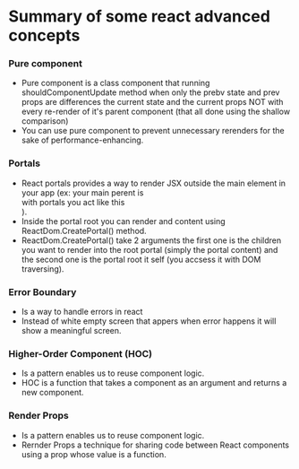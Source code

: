 # Summary of some react advanced concepts

### Pure component

- Pure component is a class component that running shouldComponentUpdate method when only the prebv state and prev props are differences the current state and the current props NOT with every re-render of it's parent component  (that all done using the shallow comparison)
- You can use pure component to prevent unnecessary rerenders  for the sake of performance-enhancing.

### Portals

- React portals provides a way to render JSX outside the main element in your app (ex: your main perent is <body><div id="root"></div></body> with portals you act like this <body><div id="root"></div><div id="portal-root"></div></body>).
- Inside the portal root you can render and content using ReactDom.CreatePortal() method.
- ReactDom.CreatePortal() take 2 arguments the first one is the children you want to render into the root portal (simply the portal content) and the second one is the portal root it self (you accsess it with DOM traversing).

### Error Boundary

- Is a way to handle errors in react
- Instead of white empty screen that appers when error happens it will show a meaningful screen.

### Higher-Order Component (HOC)

- Is a pattern enables us to reuse component logic.
- HOC is a function that takes a component as an argument and returns a new component.


### Render Props

- Is a pattern enables us to reuse component logic.
- Rernder Props a technique for sharing code between React components using a prop whose value is a function.
